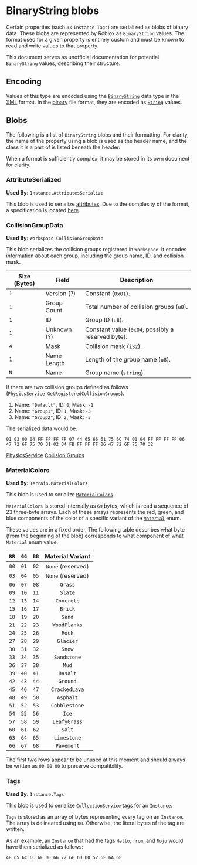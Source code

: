 # BinaryString blobs

Certain properties (such as `Instance.Tags`) are serialized as blobs of binary data. These blobs are represented by Roblox as `BinaryString` values. The format used for a given property is entirely custom and must be known to read and write values to that property.

This document serves as unofficial documentation for potential `BinaryString` values, describing their structure.

## Encoding

Values of this type are encoded using the [`BinaryString`](xml.md#binarystring) data type in the [XML](xml.md) format. In the [binary](binary.md) file format, they are encoded as [`String`](binary.md#string) values.

## Blobs

The following is a list of `BinaryString` blobs and their formatting. For clarity, the name of the property using a blob is used as the header name, and the class it is a part of is listed beneath the header.

When a format is sufficiently complex, it may be stored in its own document for clarity.

### AttributeSerialized
**Used By:** `Instance.AttributesSerialize`

This blob is used to serialize [attributes][Attributes]. Due to the complexity of the format, a specification is located [here](attributes.md).

[Attributes]: https://create.roblox.com/docs/studio/instance-attributes

### CollisionGroupData
**Used By:** `Workspace.CollisionGroupData`

This blob serializes the collision groups registered in `Workspace`. It encodes information about each group, including the group name, ID, and collision mask.

| Size (Bytes) | Field        | Description                                |
|--------------|--------------|--------------------------------------------|
| `1`          | Version (?)  | Constant (`0x01`).                         |
| `1`          | Group Count  | Total number of collision groups (`u8`).   |
| `1`          | ID           | Group ID (`u8`).                           |
| `1`          | Unknown (?)  | Constant value (`0x04`, possibly a reserved byte). |
| `4`          | Mask         | Collision mask (`i32`).                    |
| `1`          | Name Length  | Length of the group name (`u8`).           |
| `N`          | Name         | Group name (`string`).                     |

If there are two collision groups defined as follows (`PhysicsService.GetRegisteredCollisionGroups`):
1. Name: `"Default"`, ID: `0`, Mask: `-1`
2. Name: `"Group1"`, ID: `1`, Mask: `-3`
3. Name: `"Group2"`, ID: `2`, Mask: `-5`

The serialized data would be:
```
01 03 00 04 FF FF FF FF 07 44 65 66 61 75 6C 74 01 04 FF FF FF FF 06 47 72 6F 75 70 31 02 04 FB FF FF FF 06 47 72 6F 75 70 32
```

[PhysicsService](https://create.roblox.com/docs/reference/engine/classes/PhysicsService#GetRegisteredCollisionGroups)
[Collision Groups](https://create.roblox.com/docs/workspace/collisions)

### MaterialColors
**Used By:** `Terrain.MaterialColors`

This blob is used to serialize [`MaterialColors`][MaterialColors].

`MaterialColors` is stored internally as `69` bytes, which is read a sequence of 23 three-byte arrays. Each of these arrays represents the red, green, and blue components of the color of a specific variant of the [`Material`][Material] enum.

These values are in a fixed order. The following table describes what byte (from the beginning of the blob) corresponds to what component of what `Material` enum value.

| `RR` | `GG` | `BB` | Material Variant  |
|:----:|:----:|:----:|:-----------------:|
| `00` | `01` | `02` | `None` (reserved) |
| `03` | `04` | `05` | `None` (reserved) |
| `06` | `07` | `08` | `Grass`           |
| `09` | `10` | `11` | `Slate`           |
| `12` | `13` | `14` | `Concrete`        |
| `15` | `16` | `17` | `Brick`           |
| `18` | `19` | `20` | `Sand`            |
| `21` | `22` | `23` | `WoodPlanks`      |
| `24` | `25` | `26` | `Rock`            |
| `27` | `28` | `29` | `Glacier`         |
| `30` | `31` | `32` | `Snow`            |
| `33` | `34` | `35` | `Sandstone`       |
| `36` | `37` | `38` | `Mud`             |
| `39` | `40` | `41` | `Basalt`          |
| `42` | `43` | `44` | `Ground`          |
| `45` | `46` | `47` | `CrackedLava`     |
| `48` | `49` | `50` | `Asphalt`         |
| `51` | `52` | `53` | `Cobblestone`     |
| `54` | `55` | `56` | `Ice`             |
| `57` | `58` | `59` | `LeafyGrass`      |
| `60` | `61` | `62` | `Salt`            |
| `63` | `64` | `65` | `Limestone`       |
| `66` | `67` | `68` | `Pavement`        |

The first two rows appear to be unused at this moment and should always be written as `00 00 00` to preserve compatibility.

[MaterialColors]: https://create.roblox.com/docs/reference/engine/classes/Terrain#MaterialColors
[Material]: https://create.roblox.com/docs/reference/engine/enums/Material

### Tags
**Used By:** `Instance.Tags`

This blob is used to serialize [`CollectionService`][CollectionService] tags for an `Instance`.

`Tags` is stored as an array of bytes representing every tag on an `Instance`. The array is delineated using `00`. Otherwise, the literal bytes of the tag are written.

As an example, an `Instance` that had the tags `Hello`, `from`, and `Rojo` would have them serialized as follows:

`48 65 6C 6C 6F 00 66 72 6F 6D 00 52 6F 6A 6F`

[CollectionService]: https://create.roblox.com/docs/reference/engine/classes/CollectionService